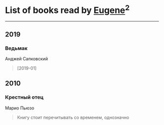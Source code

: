# List of books read by [Eugene](https://www.facebook.com/profile.php?id=695244810674916)<sup>2</sup>
---

## 2019

### Ведьмак
Анджей Сапковский
> [2019-01] 



## 2010

### Крестный отец
Марио Пьюзо
> Книгу стоит перечитывать со временем, однозначно



